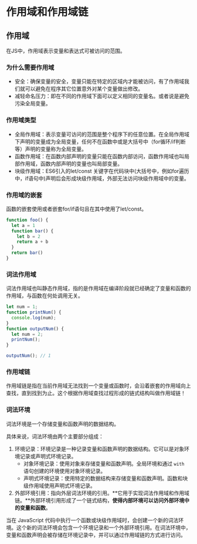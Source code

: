# 作用域和作用域链

## 作用域

在JS中，作用域表示变量和表达式可被访问的范围。

### 为什么需要作用域

- 安全：确保变量的安全，变量只能在特定的区域内才能被访问，有了作用域我们就可以避免在程序其它位置意外对某个变量做出修改。
- 减轻命名压力：即在不同的作用域下面可以定义相同的变量名。或者说是避免污染全局变量。

### 作用域类型

- 全局作用域：表示变量可访问的范围是整个程序下的任意位置。在全局作用域下声明的变量成为全局变量，任何不在函数中或是大括号中（for循环/if判断等）声明的变量称为全局变量。
- 函数作用域：在函数内部声明的变量只能在函数内部访问，函数作用域也叫局部作用域，函数内部声明的变量也叫局部变量。
- 块级作用域：ES6引入的let/const 关键字在代码块中(大括号中，例如for遍历中，if语句中)声明后会形成块级作用域，外部无法访问块级作用域中的变量。

### 作用域的嵌套

函数的嵌套使用或者嵌套for/if语句且在其中使用了let/const。

```js
function foo() {
  let a = 1
  function bar() {
    let b = 2
    return a + b
  }
  return bar()
}
```



### 词法作用域

词法作用域也叫静态作用域，指的是作用域在编译阶段就已经确定了变量和函数的作用域，与函数在何处调用无关。

```js
let num = 1;
function printNum() {
  console.log(num);
}
function outputNum() {
  let num = 2;
  printNum();
}

outputNum(); // 1
```



### 作用域链

作用域链是指在当前作用域无法找到一个变量或函数时，会沿着嵌套的作用域向上查找，直到找到为止。这个根据作用域查找过程形成的链式结构叫做作用域链！



### 词法环境

词法环境是一个存储变量和函数声明的数据结构。

具体来说，词法环境由两个主要部分组成：

1. 环境记录：环境记录是一种记录变量和函数声明的数据结构。它可以是对象环境记录或声明式环境记录。
   - 对象环境记录：使用对象来存储变量和函数声明。全局环境和通过 `with` 语句创建的环境使用对象环境记录。
   - 声明式环境记录：使用特定的数据结构来存储变量和函数声明。函数和块级作用域使用声明式环境记录。
2. 外部环境引用：指向外层词法环境的引用。**它用于实现词法作用域和作用域链。**外部环境引用形成了一个链式结构，**使得内部环境可以访问外部环境中的变量和函数**。

当在 JavaScript 代码中执行一个函数或块级作用域时，会创建一个新的词法环境。这个新的词法环境会包含一个环境记录和一个外部环境引用。在词法环境中，变量和函数声明会被存储在环境记录中，并可以通过作用域链的方式进行访问。